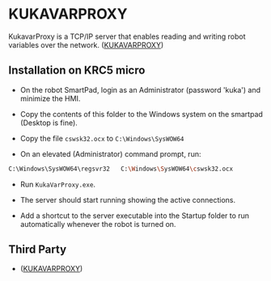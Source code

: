 # KUKAVARPROXY

KukavarProxy is a TCP/IP server that enables reading and writing robot variables over the network. ([KUKAVARPROXY](https://github.com/ImtsSrl/KUKAVARPROXY))


## Installation on KRC5 micro

- On the robot SmartPad, login as an Administrator (password 'kuka') and minimize the HMI.

- Copy the contents of this folder to the Windows system on the smartpad (Desktop is fine).

- Copy the file ```cswsk32.ocx``` to ```C:\Windows\SysWOW64```

- On an elevated (Administrator) command prompt, run:

```sh
C:\Windows\SysWOW64\regsvr32   C:\Windows\SysWOW64\cswsk32.ocx
```

- Run ```KukaVarProxy.exe```.

- The server should start running showing the active connections.

- Add a shortcut to the server executable into the Startup folder to run automatically whenever the robot is turned on.

## Third Party
- ([KUKAVARPROXY](https://github.com/ImtsSrl/KUKAVARPROXY))
